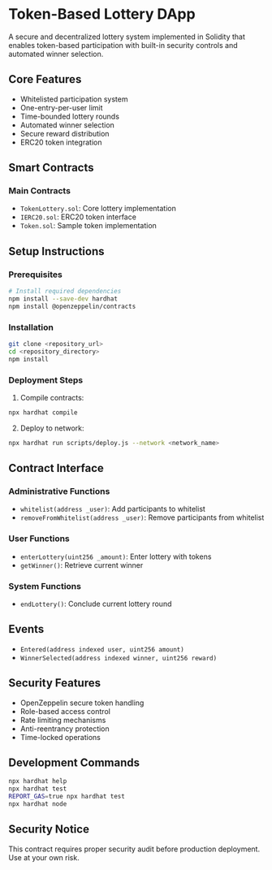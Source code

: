 # Token-Based Lottery DApp

A secure and decentralized lottery system implemented in Solidity that enables token-based participation with built-in security controls and automated winner selection.

## Core Features

- Whitelisted participation system
- One-entry-per-user limit
- Time-bounded lottery rounds
- Automated winner selection
- Secure reward distribution
- ERC20 token integration

## Smart Contracts

### Main Contracts
- `TokenLottery.sol`: Core lottery implementation
- `IERC20.sol`: ERC20 token interface
- `Token.sol`: Sample token implementation

## Setup Instructions

### Prerequisites

```bash
# Install required dependencies
npm install --save-dev hardhat
npm install @openzeppelin/contracts
```

### Installation

```bash
git clone <repository_url>
cd <repository_directory>
npm install
```

### Deployment Steps

1. Compile contracts:
```bash
npx hardhat compile
```

2. Deploy to network:
```bash
npx hardhat run scripts/deploy.js --network <network_name>
```

## Contract Interface

### Administrative Functions
- `whitelist(address _user)`: Add participants to whitelist
- `removeFromWhitelist(address _user)`: Remove participants from whitelist

### User Functions
- `enterLottery(uint256 _amount)`: Enter lottery with tokens
- `getWinner()`: Retrieve current winner

### System Functions
- `endLottery()`: Conclude current lottery round

## Events
- `Entered(address indexed user, uint256 amount)`
- `WinnerSelected(address indexed winner, uint256 reward)`

## Security Features

- OpenZeppelin secure token handling
- Role-based access control
- Rate limiting mechanisms
- Anti-reentrancy protection
- Time-locked operations

## Development Commands

```bash
npx hardhat help
npx hardhat test
REPORT_GAS=true npx hardhat test
npx hardhat node
```

## Security Notice

This contract requires proper security audit before production deployment. Use at your own risk.

